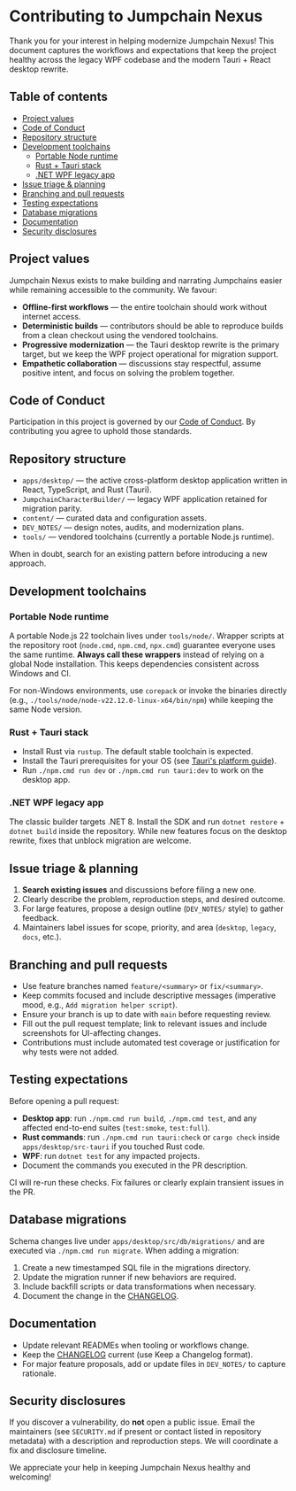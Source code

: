 # Contributing to Jumpchain Nexus

Thank you for your interest in helping modernize Jumpchain Nexus! This document captures the workflows and expectations that keep the project healthy across the legacy WPF codebase and the modern Tauri + React desktop rewrite.

## Table of contents
- [Project values](#project-values)
- [Code of Conduct](#code-of-conduct)
- [Repository structure](#repository-structure)
- [Development toolchains](#development-toolchains)
  - [Portable Node runtime](#portable-node-runtime)
  - [Rust + Tauri stack](#rust--tauri-stack)
  - [.NET WPF legacy app](#net-wpf-legacy-app)
- [Issue triage & planning](#issue-triage--planning)
- [Branching and pull requests](#branching-and-pull-requests)
- [Testing expectations](#testing-expectations)
- [Database migrations](#database-migrations)
- [Documentation](#documentation)
- [Security disclosures](#security-disclosures)

## Project values
Jumpchain Nexus exists to make building and narrating Jumpchains easier while remaining accessible to the community. We favour:

- **Offline-first workflows** — the entire toolchain should work without internet access.
- **Deterministic builds** — contributors should be able to reproduce builds from a clean checkout using the vendored toolchains.
- **Progressive modernization** — the Tauri desktop rewrite is the primary target, but we keep the WPF project operational for migration support.
- **Empathetic collaboration** — discussions stay respectful, assume positive intent, and focus on solving the problem together.

## Code of Conduct
Participation in this project is governed by our [Code of Conduct](CODE_OF_CONDUCT.md). By contributing you agree to uphold those standards.

## Repository structure

- `apps/desktop/` — the active cross-platform desktop application written in React, TypeScript, and Rust (Tauri).
- `JumpchainCharacterBuilder/` — legacy WPF application retained for migration parity.
- `content/` — curated data and configuration assets.
- `DEV_NOTES/` — design notes, audits, and modernization plans.
- `tools/` — vendored toolchains (currently a portable Node.js runtime).

When in doubt, search for an existing pattern before introducing a new approach.

## Development toolchains

### Portable Node runtime
A portable Node.js 22 toolchain lives under `tools/node/`. Wrapper scripts at the repository root (`node.cmd`, `npm.cmd`, `npx.cmd`) guarantee everyone uses the same runtime. **Always call these wrappers** instead of relying on a global Node installation. This keeps dependencies consistent across Windows and CI.

For non-Windows environments, use `corepack` or invoke the binaries directly (e.g., `./tools/node/node-v22.12.0-linux-x64/bin/npm`) while keeping the same Node version.

### Rust + Tauri stack
- Install Rust via `rustup`. The default stable toolchain is expected.
- Install the Tauri prerequisites for your OS (see [Tauri's platform guide](https://tauri.app/start/prerequisites/)).
- Run `./npm.cmd run dev` or `./npm.cmd run tauri:dev` to work on the desktop app.

### .NET WPF legacy app
The classic builder targets .NET 8. Install the SDK and run `dotnet restore` + `dotnet build` inside the repository. While new features focus on the desktop rewrite, fixes that unblock migration are welcome.

## Issue triage & planning
1. **Search existing issues** and discussions before filing a new one.
2. Clearly describe the problem, reproduction steps, and desired outcome.
3. For large features, propose a design outline (`DEV_NOTES/` style) to gather feedback.
4. Maintainers label issues for scope, priority, and area (`desktop`, `legacy`, `docs`, etc.).

## Branching and pull requests
- Use feature branches named `feature/<summary>` or `fix/<summary>`.
- Keep commits focused and include descriptive messages (imperative mood, e.g., `Add migration helper script`).
- Ensure your branch is up to date with `main` before requesting review.
- Fill out the pull request template; link to relevant issues and include screenshots for UI-affecting changes.
- Contributions must include automated test coverage or justification for why tests were not added.

## Testing expectations
Before opening a pull request:

- **Desktop app**: run `./npm.cmd run build`, `./npm.cmd test`, and any affected end-to-end suites (`test:smoke`, `test:full`).
- **Rust commands**: run `./npm.cmd run tauri:check` or `cargo check` inside `apps/desktop/src-tauri` if you touched Rust code.
- **WPF**: run `dotnet test` for any impacted projects.
- Document the commands you executed in the PR description.

CI will re-run these checks. Fix failures or clearly explain transient issues in the PR.

## Database migrations
Schema changes live under `apps/desktop/src/db/migrations/` and are executed via `./npm.cmd run migrate`. When adding a migration:

1. Create a new timestamped SQL file in the migrations directory.
2. Update the migration runner if new behaviors are required.
3. Include backfill scripts or data transformations when necessary.
4. Document the change in the [CHANGELOG](CHANGELOG.md).

## Documentation
- Update relevant READMEs when tooling or workflows change.
- Keep the [CHANGELOG](CHANGELOG.md) current (use Keep a Changelog format).
- For major feature proposals, add or update files in `DEV_NOTES/` to capture rationale.

## Security disclosures
If you discover a vulnerability, do **not** open a public issue. Email the maintainers (see `SECURITY.md` if present or contact listed in repository metadata) with a description and reproduction steps. We will coordinate a fix and disclosure timeline.

We appreciate your help in keeping Jumpchain Nexus healthy and welcoming!
